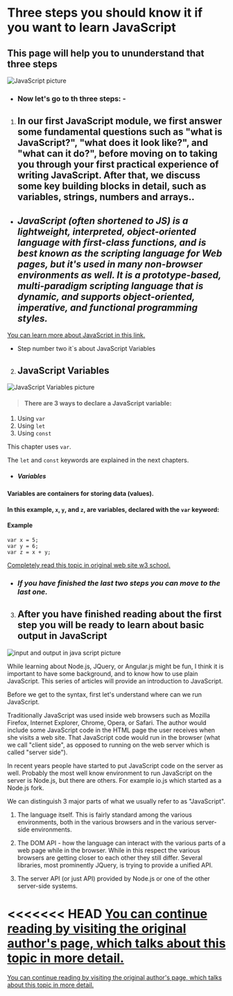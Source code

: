 # Three steps you should know it if you want to learn JavaScript

## This page will help you to ununderstand that three steps

![JavaScript picture](https://2.bp.blogspot.com/-z6q9nVbRxTI/XD-eNSUWtrI/AAAAAAAAMC0/bYratloel2AytKlQXuaFqD51D3P54xE5gCLcBGAs/s1600/%25D9%2585%25D8%25B5%25D8%25A7%25D8%25AF%25D8%25B1%2B%25D8%25AA%25D8%25B9%25D9%2584%25D9%2585%2B%25D8%25AC%25D8%25A7%25D9%2581%25D8%25A7%2B%25D8%25B3%25D9%2583%25D8%25B1%25D9%258A%25D8%25A8%25D8%25AA.png)

- ### Now let's go to th three steps: -

1. ## In our first JavaScript module, we first answer some fundamental questions such as "what is JavaScript?", "what does it look like?", and "what can it do?", before moving on to taking you through your first practical experience of writing JavaScript. After that, we discuss some key building blocks in detail, such as variables, strings, numbers and arrays..

- ## *JavaScript (often shortened to JS) is a lightweight, interpreted, object-oriented language with first-class functions, and is best known as the scripting language for Web pages, but it's used in many non-browser environments as well. It is a prototype-based, multi-paradigm scripting language that is dynamic, and supports object-oriented, imperative, and functional programming styles.*

[You can learn more about JavaScript in this link.](https://developer.mozilla.org/en-US/docs/Learn/JavaScript/First_steps)


- Step number two it`s about JavaScript Variables
2. ## JavaScript Variables

![JavaScript Variables picture](https://1.bp.blogspot.com/-8UmWFTngfwY/XkVRuoPFfkI/AAAAAAAACmI/93j-FMkA9EYyoRIT1qlJ2sMUbobnWT1UgCLcBGAsYHQ/s1600/javascript_var.png)


> #### There are 3 ways to declare a JavaScript variable:

1. Using `var`
2. Using `let`
3. Using `const`

This chapter uses `var`.

 The `let` and `const` keywords are explained in the next chapters.

 - ##### Variables

#### Variables are containers for storing data (values).

#### In this example, `x`, `y`, and `z`, are variables, declared with the `var` keyword:

#### Example

````
var x = 5;
var y = 6;
var z = x + y;

````

[Completely read this topic in original web site w3 school.](https://www.w3schools.com/js/js_variables.asp)





- ### *If you have finished the last two steps you can move to the last one.*

3. ## After you have finished reading about the first step you will be ready to learn about basic output in JavaScript

![input and output in java script picture](https://www.jsmount.com/wp-content/uploads/2019/08/Javasscript-console.png)

While learning about Node.js, JQuery, or Angular.js might be fun, I think it is important to have some background, and to know how to use plain JavaScript. This series of articles will provide an introduction to JavaScript.

Before we get to the syntax, first let's understand where can we run JavaScript.

Traditionally JavaScript was used inside web browsers such as Mozilla Firefox, Internet Explorer, Chrome, Opera, or Safari. The author would include some JavaScript code in the HTML page the user receives when she visits a web site. That JavaScript code would run in the browser (what we call "client side", as opposed to running on the web server which is called "server side").

In recent years people have started to put JavaScript code on the server as well. Probably the most well know environment to run JavaScript on the server is Node.js, but there are others. For example io.js which started as a Node.js fork.

We can distinguish 3 major parts of what we usually refer to as "JavaScript".

1. The language itself. This is fairly standard among the various environments, both in the various browsers and in the various server-side environments.

2. The DOM API - how the language can interact with the various parts of a web page while in the browser. While in this respect the various browsers are getting closer to each other they still differ. Several libraries, most prominently JQuery, is trying to provide a unified API.

3. The server API (or just API) provided by Node.js or one of the other server-side systems.


<<<<<<< HEAD
[You can continue reading by visiting the original author's page, which talks about this topic in more detail.](https://code-maven.com/input-output-in-plain-javascript)
=======
[You can continue reading by visiting the original author's page, which talks about this topic in more detail.](https://code-maven.com/input-output-in-plain-javascript)
